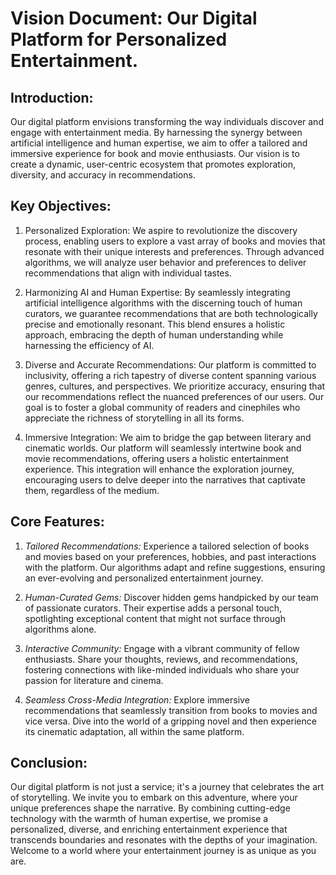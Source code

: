 # Vision Document: Our Digital Platform for Personalized Entertainment.

## Introduction:
Our digital platform envisions transforming the way individuals discover and engage with entertainment media. By harnessing the synergy between artificial intelligence and human expertise, we aim to offer a tailored and immersive experience for book and movie enthusiasts. Our vision is to create a dynamic, user-centric ecosystem that promotes exploration, diversity, and accuracy in recommendations.

## Key Objectives:
1. Personalized Exploration: We aspire to revolutionize the discovery process, enabling users to explore a vast array of books and movies that resonate with their unique interests and preferences. Through advanced algorithms, we will analyze user behavior and preferences to deliver recommendations that align with individual tastes.

2. Harmonizing AI and Human Expertise: By seamlessly integrating artificial intelligence algorithms with the discerning touch of human curators, we guarantee recommendations that are both technologically precise and emotionally resonant. This blend ensures a holistic approach, embracing the depth of human understanding while harnessing the efficiency of AI.

3. Diverse and Accurate Recommendations: Our platform is committed to inclusivity, offering a rich tapestry of diverse content spanning various genres, cultures, and perspectives. We prioritize accuracy, ensuring that our recommendations reflect the nuanced preferences of our users. Our goal is to foster a global community of readers and cinephiles who appreciate the richness of storytelling in all its forms.

4. Immersive Integration: We aim to bridge the gap between literary and cinematic worlds. Our platform will seamlessly intertwine book and movie recommendations, offering users a holistic entertainment experience. This integration will enhance the exploration journey, encouraging users to delve deeper into the narratives that captivate them, regardless of the medium.

## Core Features:
1. *Tailored Recommendations:* Experience a tailored selection of books and movies based on your preferences, hobbies, and past interactions with the platform. Our algorithms adapt and refine suggestions, ensuring an ever-evolving and personalized entertainment journey.

2. *Human-Curated Gems:* Discover hidden gems handpicked by our team of passionate curators. Their expertise adds a personal touch, spotlighting exceptional content that might not surface through algorithms alone.

3. *Interactive Community:* Engage with a vibrant community of fellow enthusiasts. Share your thoughts, reviews, and recommendations, fostering connections with like-minded individuals who share your passion for literature and cinema.

4. *Seamless Cross-Media Integration:* Explore immersive recommendations that seamlessly transition from books to movies and vice versa. Dive into the world of a gripping novel and then experience its cinematic adaptation, all within the same platform.

## Conclusion:
Our digital platform is not just a service; it's a journey that celebrates the art of storytelling. We invite you to embark on this adventure, where your unique preferences shape the narrative. By combining cutting-edge technology with the warmth of human expertise, we promise a personalized, diverse, and enriching entertainment experience that transcends boundaries and resonates with the depths of your imagination. Welcome to a world where your entertainment journey is as unique as you are.
